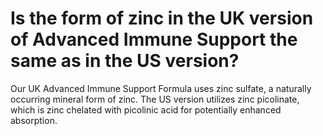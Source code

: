 # Is the form of zinc in the UK version of Advanced Immune Support the same as in the US version?

Our UK Advanced Immune Support Formula uses zinc sulfate, a naturally occurring mineral form of zinc. The US version utilizes zinc picolinate, which is zinc chelated with picolinic acid for potentially enhanced absorption.
